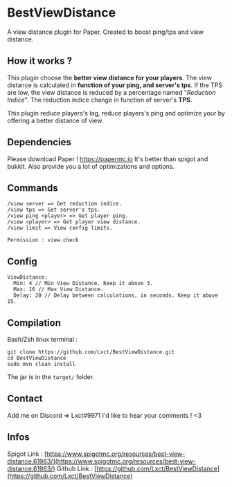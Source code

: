 # BestViewDistance
A view distance plugin for Paper. Created to boost ping/tps and view distance.

## How it works ?
This plugin choose the **better view distance for your players**.
The view distance is calculated in **function of your ping, and server's tps**.
If the TPS are low, the view distance is reduced by a percentage named "*Reduction Indice*".
The reduction indice change in function of server's **TPS**.

This plugin reduce players's lag, reduce players's ping and optimize your by offering a better distance of view.

## Dependencies
Please download Paper !
https://papermc.io
It's better than spigot and bukkit.
Also provide you a lot of optimizations and options.

## Commands
```
/view server => Get reduction indice.
/view tps => Get server's tps.
/view ping <player> => Get player ping.
/view <player> => Get player view distance.
/view limit => View config limits.

Permission : view.check
```

## Config
```
ViewDistance:
  Min: 4 // Min View Distance. Keep it above 3.
  Max: 16 // Max View Distance.
  Delay: 20 // Delay between calculations, in seconds. Keep it above 15.
```

## Compilation
Bash/Zsh linux terminal :

```
git clone https://github.com/Lxct/BestViewDistance.git
cd BestViewDistance
sudo mvn clean install
```
The jar is in the `target/` folder.

## Contact
Add me on Discord => Lxct#9971
I'd like to hear your comments ! <3


## Infos
Spigot Link : [https://www.spigotmc.org/resources/best-view-distance.61963/](https://www.spigotmc.org/resources/best-view-distance.61963/)
Github Link : [https://github.com/Lxct/BestViewDistance](https://github.com/Lxct/BestViewDistance)